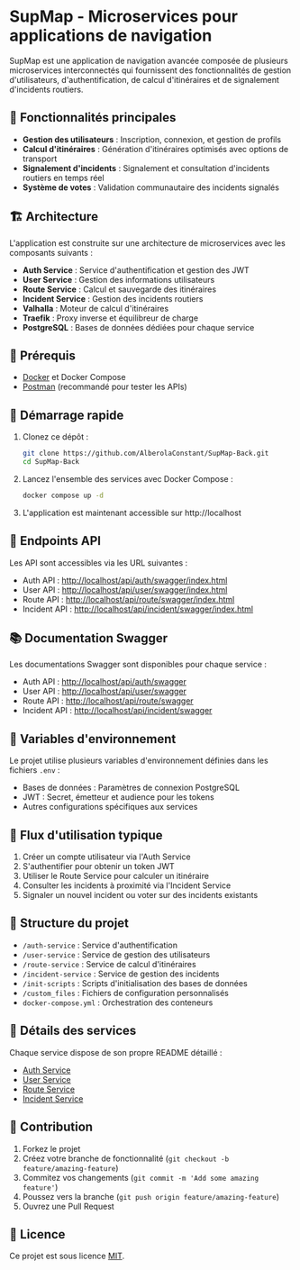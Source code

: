 # SupMap - Microservices pour applications de navigation

SupMap est une application de navigation avancée composée de plusieurs microservices interconnectés qui fournissent des fonctionnalités de gestion d'utilisateurs, d'authentification, de calcul d'itinéraires et de signalement d'incidents routiers.

## 🌟 Fonctionnalités principales

- **Gestion des utilisateurs** : Inscription, connexion, et gestion de profils
- **Calcul d'itinéraires** : Génération d'itinéraires optimisés avec options de transport
- **Signalement d'incidents** : Signalement et consultation d'incidents routiers en temps réel
- **Système de votes** : Validation communautaire des incidents signalés

## 🏗️ Architecture

L'application est construite sur une architecture de microservices avec les composants suivants :

- **Auth Service** : Service d'authentification et gestion des JWT
- **User Service** : Gestion des informations utilisateurs
- **Route Service** : Calcul et sauvegarde des itinéraires
- **Incident Service** : Gestion des incidents routiers
- **Valhalla** : Moteur de calcul d'itinéraires
- **Traefik** : Proxy inverse et équilibreur de charge
- **PostgreSQL** : Bases de données dédiées pour chaque service

## 🔧 Prérequis

- [Docker](https://www.docker.com/) et Docker Compose
- [Postman](https://www.postman.com/) (recommandé pour tester les APIs)

## 🚀 Démarrage rapide

1. Clonez ce dépôt :
   ```bash
   git clone https://github.com/AlberolaConstant/SupMap-Back.git
   cd SupMap-Back
   ```

2. Lancez l'ensemble des services avec Docker Compose :
   ```bash
   docker compose up -d
   ```

3. L'application est maintenant accessible sur http://localhost

## 📡 Endpoints API

Les API sont accessibles via les URL suivantes :

- Auth API : [http://localhost/api/auth/swagger/index.html](http://localhost/api/auth/swagger/index.html)
- User API : [http://localhost/api/user/swagger/index.html](http://localhost/api/user/swagger/index.html)
- Route API : [http://localhost/api/route/swagger/index.html](http://localhost/api/route/swagger/index.html)
- Incident API : [http://localhost/api/incident/swagger/index.html](http://localhost/api/incident/swagger/index.html)

## 📚 Documentation Swagger

Les documentations Swagger sont disponibles pour chaque service :

- Auth API : [http://localhost/api/auth/swagger](http://localhost/api/auth/swagger)
- User API : [http://localhost/api/user/swagger](http://localhost/api/user/swagger)
- Route API : [http://localhost/api/route/swagger](http://localhost/api/route/swagger)
- Incident API : [http://localhost/api/incident/swagger](http://localhost/api/incident/swagger)

## 🔐 Variables d'environnement

Le projet utilise plusieurs variables d'environnement définies dans les fichiers `.env` :

- Bases de données : Paramètres de connexion PostgreSQL
- JWT : Secret, émetteur et audience pour les tokens
- Autres configurations spécifiques aux services

## 🔄 Flux d'utilisation typique

1. Créer un compte utilisateur via l'Auth Service
2. S'authentifier pour obtenir un token JWT
3. Utiliser le Route Service pour calculer un itinéraire
4. Consulter les incidents à proximité via l'Incident Service
5. Signaler un nouvel incident ou voter sur des incidents existants

## 📂 Structure du projet

- `/auth-service` : Service d'authentification
- `/user-service` : Service de gestion des utilisateurs
- `/route-service` : Service de calcul d'itinéraires
- `/incident-service` : Service de gestion des incidents
- `/init-scripts` : Scripts d'initialisation des bases de données
- `/custom_files` : Fichiers de configuration personnalisés
- `docker-compose.yml` : Orchestration des conteneurs

## 📖 Détails des services

Chaque service dispose de son propre README détaillé :

- [Auth Service](./auth-service/README.md)
- [User Service](./user-service/README.md)
- [Route Service](./route-service/README.md)
- [Incident Service](./incident-service/README.md)

## 🤝 Contribution

1. Forkez le projet
2. Créez votre branche de fonctionnalité (`git checkout -b feature/amazing-feature`)
3. Commitez vos changements (`git commit -m 'Add some amazing feature'`)
4. Poussez vers la branche (`git push origin feature/amazing-feature`)
5. Ouvrez une Pull Request

## 📝 Licence

Ce projet est sous licence [MIT](LICENSE).
